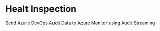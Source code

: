 # Healt Inspection

[Send Azure DevOps Audit Data to Azure Monitor using Audit Streaming](https://docs.microsoft.com/en-us/azure/devops/organizations/audit/auditing-streaming?view=azure-devops)